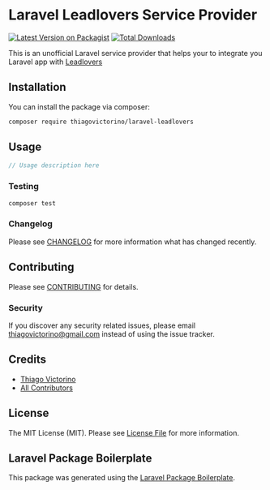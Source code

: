 # Laravel Leadlovers Service Provider

[![Latest Version on Packagist](https://img.shields.io/packagist/v/thiagovictorino/laravel-leadlovers.svg?style=flat-square)](https://packagist.org/packages/thiagovictorino/laravel-leadlovers)
[![Total Downloads](https://img.shields.io/packagist/dt/thiagovictorino/laravel-leadlovers.svg?style=flat-square)](https://packagist.org/packages/thiagovictorino/laravel-leadlovers)

This is an unofficial Laravel service provider that helps your to integrate you Laravel app with [Leadlovers](https://leadlovers.com.br)

## Installation

You can install the package via composer:

```bash
composer require thiagovictorino/laravel-leadlovers
```

## Usage

``` php
// Usage description here
```

### Testing

``` bash
composer test
```

### Changelog

Please see [CHANGELOG](CHANGELOG.md) for more information what has changed recently.

## Contributing

Please see [CONTRIBUTING](CONTRIBUTING.md) for details.

### Security

If you discover any security related issues, please email thiagovictorino@gmail.com instead of using the issue tracker.

## Credits

- [Thiago Victorino](https://github.com/thiagovictorino)
- [All Contributors](../../contributors)

## License

The MIT License (MIT). Please see [License File](LICENSE.md) for more information.

## Laravel Package Boilerplate

This package was generated using the [Laravel Package Boilerplate](https://laravelpackageboilerplate.com).
